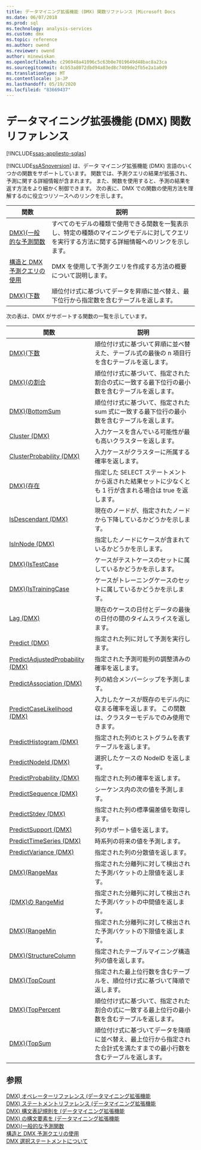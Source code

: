 ```yaml
---
title: データマイニング拡張機能 (DMX) 関数リファレンス |Microsoft Docs
ms.date: 06/07/2018
ms.prod: sql
ms.technology: analysis-services
ms.custom: dmx
ms.topic: reference
ms.author: owend
ms.reviewer: owend
author: minewiskan
ms.openlocfilehash: c296948a41096c5c63b0e7019649d48bac8a23ca
ms.sourcegitcommit: 4cb53a8072dbd94a83ed8c7409de2fb5e2a1a0d9
ms.translationtype: MT
ms.contentlocale: ja-JP
ms.lasthandoff: 05/19/2020
ms.locfileid: "83669437"
---
```

# <a name="data-mining-extensions-dmx-function-reference"></a>データマイニング拡張機能 (DMX) 関数リファレンス
[!INCLUDE[ssas-appliesto-sqlas](../includes/ssas-appliesto-sqlas.md)]

  [!INCLUDE[ssASnoversion](../includes/ssasnoversion-md.md)] は、データ マイニング拡張機能 (DMX) 言語のいくつかの関数をサポートしています。 関数では、予測クエリの結果が拡張され、予測に関する詳細情報が含まれます。 また、関数を使用すると、予測の結果を返す方法をより細かく制御できます。 次の表に、DMX での関数の使用方法を理解するのに役立つリソースへのリンクを示します。  
  
|関数|説明|  
|--------------|-----------------|  
|[DMX&#41;&#40;一般的な予測関数](../dmx/general-prediction-functions-dmx.md)|すべてのモデルの種類で使用できる関数を一覧表示し、特定の種類のマイニングモデルに対してクエリを実行する方法に関する詳細情報へのリンクを示します。|  
|[構造と DMX 予測クエリの使用](../dmx/structure-and-usage-of-dmx-prediction-queries.md)|DMX を使用して予測クエリを作成する方法の概要について説明します。|  
|[DMX&#41;&#40;下数](../dmx/bottomcount-dmx.md)|順位付け式に基づいてデータを昇順に並べ替え、最下位行から指定数を含むテーブルを返します。|  
  
 次の表は、DMX がサポートする関数の一覧を示しています。  
  
|関数|説明|  
|--------------|-----------------|  
|[DMX&#41;&#40;下数](../dmx/bottomcount-dmx.md)|順位付け式に基づいて昇順に並べ替えた、テーブル式の最後の n 項目行を含むテーブルを返します。|  
|[DMX&#41;&#40;の割合](../dmx/bottompercent-dmx.md)|順位付け式に基づいて、指定された割合の式に一致する最下位行の最小数を含むテーブルを返します。|  
|[DMX&#41;&#40;BottomSum](../dmx/bottomsum-dmx.md)|順位付け式に基づいて、指定された sum 式に一致する最下位行の最小数を含むテーブルを返します。|  
|[Cluster &#40;DMX&#41;](../dmx/cluster-dmx.md)|入力ケースを含んでいる可能性が最も高いクラスターを返します。|  
|[ClusterProbability &#40;DMX&#41;](../dmx/clusterprobability-dmx.md)|入力ケースがクラスターに所属する確率を返します。|  
|[DMX&#41;&#40;存在](../dmx/exists-dmx.md)|指定した SELECT ステートメントから返された結果セットに少なくとも 1 行が含まれる場合は true を返します。|  
|[IsDescendant &#40;DMX&#41;](../dmx/isdescendant-dmx.md)|現在のノードが、指定されたノードから下降しているかどうかを示します。|  
|[IsInNode &#40;DMX&#41;](../dmx/isinnode-dmx.md)|指定したノードにケースが含まれているかどうかを示します。|  
|[DMX&#41;&#40;IsTestCase](../dmx/istestcase-dmx.md)|ケースがテストケースのセットに属しているかどうかを示します。|  
|[DMX&#41;&#40;IsTrainingCase](../dmx/istrainingcase-dmx.md)|ケースがトレーニングケースのセットに属しているかどうかを示します。|  
|[Lag &#40;DMX&#41;](../dmx/lag-dmx.md)|現在のケースの日付とデータの最後の日付の間のタイムスライスを返します。|  
|[Predict &#40;DMX&#41;](../dmx/predict-dmx.md)|指定された列に対して予測を実行します。|  
|[PredictAdjustedProbability &#40;DMX&#41;](../dmx/predictadjustedprobability-dmx.md)|指定された予測可能列の調整済みの確率を返します。|  
|[PredictAssociation &#40;DMX&#41;](../dmx/predictassociation-dmx.md)|列の結合メンバーシップを予測します。|  
|[PredictCaseLikelihood &#40;DMX&#41;](../dmx/predictcaselikelihood-dmx.md)|入力したケースが既存のモデル内に収まる確率を返します。 この関数は、クラスターモデルでのみ使用できます。|  
|[PredictHistogram &#40;DMX&#41;](../dmx/predicthistogram-dmx.md)|指定された列のヒストグラムを表すテーブルを返します。|  
|[PredictNodeId &#40;DMX&#41;](../dmx/predictnodeid-dmx.md)|選択したケースの NodeID を返します。|  
|[PredictProbability &#40;DMX&#41;](../dmx/predictprobability-dmx.md)|指定された列の確率を返します。|  
|[PredictSequence (DMX)](../dmx/predictsequence-dmx.md)|シーケンス内の次の値を予測します。|  
|[PredictStdev &#40;DMX&#41;](../dmx/predictstdev-dmx.md)|指定された列の標準偏差値を取得します。|  
|[PredictSupport &#40;DMX&#41;](../dmx/predictsupport-dmx.md)|列のサポート値を返します。|  
|[PredictTimeSeries &#40;DMX&#41;](../dmx/predicttimeseries-dmx.md)|時系列の将来の値を予測します。|  
|[PredictVariance &#40;DMX&#41;](../dmx/predictvariance-dmx.md)|指定された列の分散値を返します。|  
|[DMX&#41;&#40;RangeMax](../dmx/rangemax-dmx.md)|指定された分離列に対して検出された予測バケットの上限値を返します。|  
|[&#40;DMX&#41;の RangeMid](../dmx/rangemid-dmx.md)|指定された分離列に対して検出された予測バケットの中間値を返します。|  
|[DMX&#41;&#40;RangeMin](../dmx/rangemin-dmx.md)|指定された分離列に対して検出された予測バケットの下限値を返します。|  
|[DMX&#41;&#40;StructureColumn](../dmx/structurecolumn-dmx.md)|指定されたテーブルマイニング構造列の値を返します。|  
|[DMX&#41;&#40;TopCount](../dmx/topcount-dmx.md)|指定された最上位行数を含むテーブルを、順位付け式に基づいて降順で返します。|  
|[DMX&#41;&#40;TopPercent](../dmx/toppercent-dmx.md)|順位付け式に基づいて、指定された割合の式に一致する最上位行の最小数を含むテーブルを返します。|  
|[DMX&#41;&#40;TopSum](../dmx/topsum-dmx.md)|順位付け式に基づいてデータを降順に並べ替え、最上位行から指定された合計式を満たすまでの最小行数を含むテーブルを返します。|  
  
## <a name="see-also"></a>参照  
 [DMX&#41; オペレーターリファレンス &#40;データマイニング拡張機能](../dmx/data-mining-extensions-dmx-operator-reference.md)   
 [DMX&#41; ステートメントリファレンス &#40;データマイニング拡張機能](../dmx/data-mining-extensions-dmx-statements.md)   
 [DMX&#41; 構文表記規則を &#40;データマイニング拡張機能](../dmx/data-mining-extensions-dmx-syntax-conventions.md)   
 [DMX&#41; の構文要素を &#40;データマイニング拡張機能](../dmx/data-mining-extensions-dmx-syntax-elements.md)   
 [DMX&#41;&#40;一般的な予測関数](../dmx/general-prediction-functions-dmx.md)   
 [構造と DMX 予測クエリの使用](../dmx/structure-and-usage-of-dmx-prediction-queries.md)   
 [DMX 選択ステートメントについて](../dmx/understanding-the-dmx-select-statement.md)  
  
  
